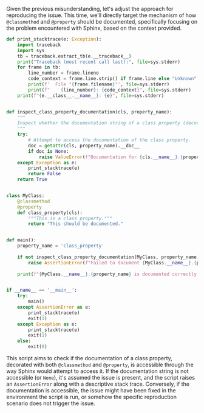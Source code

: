 Given the previous misunderstanding, let's adjust the approach for reproducing the issue. This time, we'll directly target the mechanism of how `@classmethod` and `@property` should be documented, specifically focusing on the problem encountered with Sphinx, based on the context provided.

```python
def print_stacktrace(e: Exception):
    import traceback
    import sys
    tb = traceback.extract_tb(e.__traceback__)
    print("Traceback (most recent call last):", file=sys.stderr)
    for frame in tb:
        line_number = frame.lineno
        code_context = frame.line.strip() if frame.line else "Unknown"
        print(f'  File "{frame.filename}"', file=sys.stderr)
        print(f"    {line_number}: {code_context}", file=sys.stderr)
    print(f"{e.__class__.__name__}: {e}", file=sys.stderr)


def inspect_class_property_documentation(cls, property_name):
    """
    Inspect whether the documentation string of a class property (decorated with both @classmethod and @property) is accessible.
    """
    try:
        # Attempt to access the documentation of the class property.
        doc = getattr(cls, property_name).__doc__
        if doc is None:
            raise ValueError(f"Documentation for {cls.__name__}.{property_name} is missing.")
    except Exception as e:
        print_stacktrace(e)
        return False
    return True


class MyClass:
    @classmethod
    @property
    def class_property(cls):
        """This is a class property."""
        return "This should be documented."


def main():
    property_name = 'class_property'
    
    if not inspect_class_property_documentation(MyClass, property_name):
        raise AssertionError(f"Failed to document {MyClass.__name__}.{property_name} correctly.")
    
    print(f"{MyClass.__name__}.{property_name} is documented correctly. Issue either fixed or not reproducible.")


if __name__ == '__main__':
    try:
        main()
    except AssertionError as e:
        print_stacktrace(e)
        exit(1)
    except Exception as e:
        print_stacktrace(e)
        exit(1)
    else:
        exit(0)
```

This script aims to check if the documentation of a class property, decorated with both `@classmethod` and `@property`, is accessible through the way Sphinx would attempt to access it. If the documentation string is not accessible (or `None`), it's assumed the issue is present, and the script raises an `AssertionError` along with a descriptive stack trace. Conversely, if the documentation is accessible, the issue might have been fixed in the environment the script is run, or somehow the specific reproduction scenario does not trigger the issue.